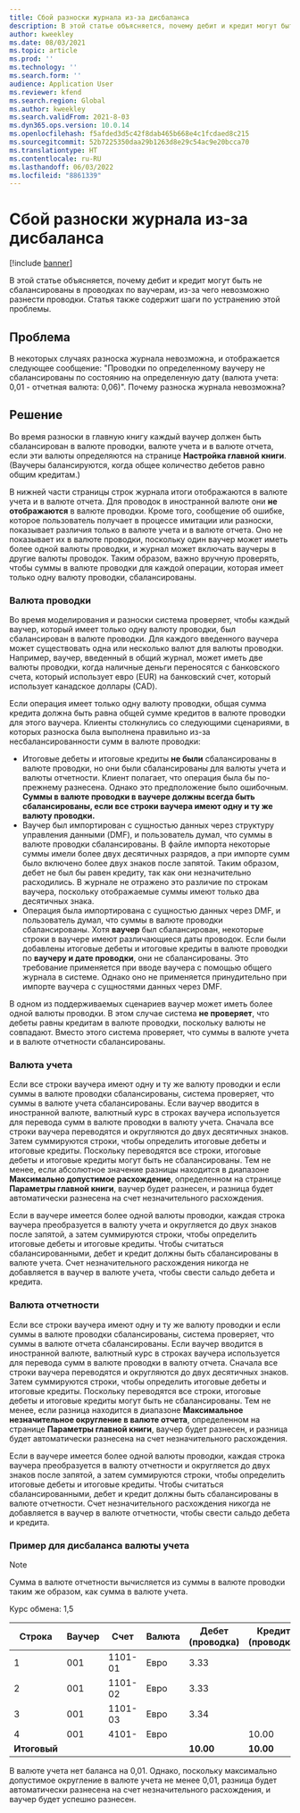 ```yaml
---
title: Сбой разноски журнала из-за дисбаланса
description: В этой статье объясняется, почему дебит и кредит могут быть не сбалансированы в проводках по ваучерам, из-за чего невозможно разнести проводки. Статья также содержит шаги по устранению этой проблемы.
author: kweekley
ms.date: 08/03/2021
ms.topic: article
ms.prod: ''
ms.technology: ''
ms.search.form: ''
audience: Application User
ms.reviewer: kfend
ms.search.region: Global
ms.author: kweekley
ms.search.validFrom: 2021-8-03
ms.dyn365.ops.version: 10.0.14
ms.openlocfilehash: f5afded3d5c42f8dab465b668e4c1fcdaed8c215
ms.sourcegitcommit: 52b7225350daa29b1263d8e29c54ac9e20bcca70
ms.translationtype: HT
ms.contentlocale: ru-RU
ms.lasthandoff: 06/03/2022
ms.locfileid: "8861339"
---
```

# <a name="journal-posting-failure-because-of-imbalance"></a>Сбой разноски журнала из-за дисбаланса

[!include [banner](../includes/banner.md)]

В этой статье объясняется, почему дебит и кредит могут быть не сбалансированы в проводках по ваучерам, из-за чего невозможно разнести проводки. Статья также содержит шаги по устранению этой проблемы.

## <a name="symptom"></a>Проблема

В некоторых случаях разноска журнала невозможна, и отображается следующее сообщение: "Проводки по определенному ваучеру не сбалансированы по состоянию на определенную дату (валюта учета: 0,01 - отчетная валюта: 0,06)". Почему разноска журнала невозможна?

## <a name="resolution"></a>Решение

Во время разноски в главную книгу каждый ваучер должен быть сбалансирован в валюте проводки, валюте учета и в валюте отчета, если эти валюты определяются на странице **Настройка главной книги**. (Ваучеры балансируются, когда общее количество дебетов равно общим кредитам.)

В нижней части страницы строк журнала итоги отображаются в валюте учета и в валюте отчета. Для проводок в иностранной валюте они **не отображаются** в валюте проводки. Кроме того, сообщение об ошибке, которое пользователь получает в процессе имитации или разноски, показывает различия только в валюте учета и в валюте отчета. Оно не показывает их в валюте проводки, поскольку один ваучер может иметь более одной валюты проводки, и журнал может включать ваучеры в другие валюты проводок. Таким образом, важно вручную проверять, чтобы суммы в валюте проводки для каждой операции, которая имеет только одну валюту проводки, сбалансированы.

### <a name="transaction-currency"></a>Валюта проводки

Во время моделирования и разноски система проверяет, чтобы каждый ваучер, который имеет только одну валюту проводки, был сбалансирован в валюте проводки. Для каждого введенного ваучера может существовать одна или несколько валют для валюты проводки. Например, ваучер, введенный в общий журнал, может иметь две валюты проводки, когда наличные деньги переносятся с банковского счета, который использует евро (EUR) на банковский счет, который использует канадское доллары (CAD).

Если операция имеет только одну валюту проводки, общая сумма кредита должна быть равна общей сумме кредитов в валюте проводки для этого ваучера. Клиенты столкнулись со следующими сценариями, в которых разноска была выполнена правильно из-за несбалансированности сумм в валюте проводки:

- Итоговые дебеты и итоговые кредиты **не были** сбалансированы в валюте проводки, но они были сбалансированы для валюты учета и валюты отчетности. Клиент полагает, что операция была бы по-прежнему разнесена. Однако это предположение было ошибочным. **Суммы в валюте проводки в ваучере должны всегда быть сбалансированы, если все строки ваучера имеют одну и ту же валюту проводки.**
- Ваучер был импортирован с сущностью данных через структуру управления данными (DMF), и пользователь думал, что суммы в валюте проводки сбалансированы. В файле импорта некоторые суммы имели более двух десятичных разрядов, а при импорте сумм было включено более двух знаков после запятой. Таким образом, дебет не был бы равен кредиту, так как они незначительно расходились. В журнале не отражено это различие по строкам ваучера, поскольку отображаемые суммы имеют только два десятичных знака.
- Операция была импортирована с сущностью данных через DMF, и пользователь думал, что суммы в валюте проводки сбалансированы. Хотя **ваучер** был сбалансирован, некоторые строки в ваучере имеют различающиеся даты проводок. Если были добавлены итоговые дебеты и итоговые кредиты в валюте проводки по **ваучеру и дате проводки**, они не сбалансированы. Это требование применяется при вводе ваучера с помощью общего журнала в системе. Однако оно не применяется принудительно при импорте ваучера с сущностями данных через DMF.

В одном из поддерживаемых сценариев ваучер может иметь более одной валюты проводки. В этом случае система **не проверяет**, что дебеты равны кредитам в валюте проводки, поскольку валюты не совпадают. Вместо этого система проверяет, что суммы в валюте учета и в валюте отчетности сбалансированы.

### <a name="accounting-currency"></a>Валюта учета

Если все строки ваучера имеют одну и ту же валюту проводки и если суммы в валюте проводки сбалансированы, система проверяет, что суммы в валюте учета сбалансированы. Если ваучер вводится в иностранной валюте, валютный курс в строках ваучера используется для перевода сумм в валюте проводки в валюту учета. Сначала все строки ваучера переводятся и округляются до двух десятичных знаков. Затем суммируются строки, чтобы определить итоговые дебеты и итоговые кредиты. Поскольку переводятся все строки, итоговые дебеты и итоговые кредиты могут быть не сбалансированы. Тем не менее, если абсолютное значение разницы находится в диапазоне **Максимально допустимое расхождение**, определенном на странице **Параметры главной книги**, ваучер будет разнесен, и разница будет автоматически разнесена на счет незначительного расхождения.

Если в ваучере имеется более одной валюты проводки, каждая строка ваучера преобразуется в валюту учета и округляется до двух знаков после запятой, а затем суммируются строки, чтобы определить итоговые дебеты и итоговые кредиты. Чтобы считаться сбалансированными, дебет и кредит должны быть сбалансированы в валюте учета.  Счет незначительного расхождения никогда не добавляется в ваучер в валюте учета, чтобы свести сальдо дебета и кредита. 

### <a name="reporting-currency"></a>Валюта отчетности

Если все строки ваучера имеют одну и ту же валюту проводки и если суммы в валюте проводки сбалансированы, система проверяет, что суммы в валюте отчета сбалансированы. Если ваучер вводится в иностранной валюте, валютный курс в строках ваучера используется для перевода сумм в валюте проводки в валюту отчета. Сначала все строки ваучера переводятся и округляются до двух десятичных знаков. Затем суммируются строки, чтобы определить итоговые дебеты и итоговые кредиты. Поскольку переводятся все строки, итоговые дебеты и итоговые кредиты могут быть не сбалансированы. Тем не менее, если разница находится в диапазоне **Максимальное незначительное округление в валюте отчета**, определенном на странице **Параметры главной книги**, ваучер будет разнесен, и разница будет автоматически разнесена на счет незначительного расхождения.

Если в ваучере имеется более одной валюты проводки, каждая строка ваучера преобразуется в валюту отчетности и округляется до двух знаков после запятой, а затем суммируются строки, чтобы определить итоговые дебеты и итоговые кредиты. Чтобы считаться сбалансированными, дебет и кредит должны быть сбалансированы в валюте отчетности.  Счет незначительного расхождения никогда не добавляется в ваучер в валюте отчетности, чтобы свести сальдо дебета и кредита.

### <a name="example-for-an-accounting-currency-imbalance"></a>Пример для дисбаланса валюты учета

> [!NOTE]
> Сумма в валюте отчетности вычисляется из суммы в валюте проводки таким же образом, как сумма в валюте учета.

Курс обмена: 1,5

| Строка | Ваучер | Счет | Валюта | Дебет (проводка) | Кредит (проводка) | Дебет (учет) | Кредит (учет) |
|---|---|---|---|---|---|---|---|
| 1 | 001 | 1101-01 | Евро | 3.33 | | 5,00 (4,995) | |
| 2 | 001 | 1101-02 | Евро | 3.33 | | 5,00 (4,995) | |
| 3 | 001 | 1101-03 | Евро | 3.34 | | 5.01 | |
| 4 | 001 | 4101- | Евро | | 10.00 | | 15.00 |
| **Итоговый** | | | | **10.00** | **10.00** | **15.01** | **15.00** |

В валюте учета нет баланса на 0,01. Однако, поскольку максимально допустимое округление в валюте учета не менее 0,01, разница будет автоматически разнесена на счет незначительного расхождения, и ваучер будет успешно разнесен.
